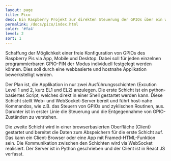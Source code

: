 ```yaml
---
layout: page
title: Pico
desc: Ein Raspberry Projekt zur direkten Steuerung der GPIOs über ein webbasiertes Frontend.
permalink: /docs/pico/index.html
color: '#fa4'
level: 2
sort: 1
---
```




Schaffung der Möglichkeit einer freie Konfiguration von GPIOs des Raspberry Pis via App, Mobile und Desktop. Dabei soll für jeden einzelnen programmierbaren GPIO-PIN der Modus individuell festgelegt werden können. Dies soll durch eine webbasierte und hostnahe Applikation bewerkstelligt werden.  

Der Plan ist, die Applikation in nur zwei Ausführungsschichten (Excution Level 1 und 2, kurz EL1 und EL2) anzulegen. Die erste Schicht ist ein  python-basiertes Script, welches direkt in einer Shell gestartet werden kann. Diese Schicht stellt Web- und WebSocket-Server bereit und führt host-nahe Kommandos, wie z.B. das Steuern von GPIOs und zyklischen Routinen, aus. Darunter ist in erster Linie die Steuerung und die Entgegennahme von GPIO-Zuständen zu verstehen.

Die zweite Schicht wird in einer browserbasierten Oberfläche (Client) gestartet und bereitet die Daten zum Abspeichern für die erste Schicht auf. Das kann ein Client-Browser oder eine App mit Framed-HTML-Funktion sein. Die Kommunikation zwischen den Schichten wird via WebSocket realisiert. Der Server ist in Python geschrieben und der Client ist in React JS verfasst.